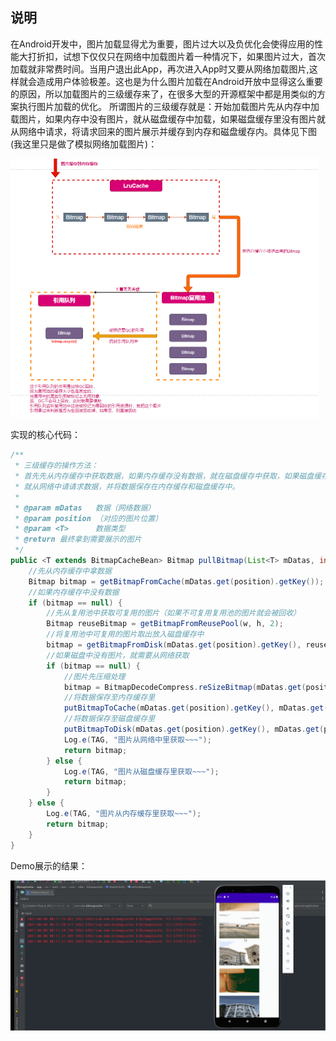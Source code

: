 ## 说明

在Android开发中，图片加载显得尤为重要，图片过大以及负优化会使得应用的性能大打折扣，试想下仅仅只在网络中加载图片着一种情况下，如果图片过大，首次加载就非常费时间。当用户退出此App，再次进入App时又要从网络加载图片,这样就会造成用户体验极差。这也是为什么图片加载在Android开放中显得这么重要的原因，所以加载图片的三级缓存来了，在很多大型的开源框架中都是用类似的方案执行图片加载的优化。
所谓图片的三级缓存就是：开始加载图片先从内存中加载图片，如果内存中没有图片，就从磁盘缓存中加载，如果磁盘缓存里没有图片就从网络中请求，将请求回来的图片展示并缓存到内存和磁盘缓存内。具体见下图(我这里只是做了模拟网络加载图片)：

<img src="\art\bitmap_cache_map.png" style="zoom:50%;" />

实现的核心代码：

```java
/**
 * 三级缓存的操作方法：
 * 首先先从内存缓存中获取数据，如果内存缓存没有数据，就在磁盘缓存中获取，如果磁盘缓存中也没有数据，
 * 就从网络中请请求数据，并将数据保存在内存缓存和磁盘缓存中。
 *
 * @param mDatas   数据（网络数据）
 * @param position （对应的图片位置）
 * @param <T>      数据类型
 * @return 最终拿到需要展示的图片
 */
public <T extends BitmapCacheBean> Bitmap pullBitmap(List<T> mDatas, int position, int w, int h) {
    //先从内存缓存中拿数据
    Bitmap bitmap = getBitmapFromCache(mDatas.get(position).getKey());
    //如果内存缓存中没有数据
    if (bitmap == null) {
        //先从复用池中获取可复用的图片（如果不可复用复用池的图片就会被回收）
        Bitmap reuseBitmap = getBitmapFromReusePool(w, h, 2);
        //将复用池中可复用的图片取出放入磁盘缓存中
        bitmap = getBitmapFromDisk(mDatas.get(position).getKey(), reuseBitmap);
        //如果磁盘中没有图片，就需要从网络获取
        if (bitmap == null) {
            //图片先压缩处理
            bitmap = BitmapDecodeCompress.reSizeBitmap(mDatas.get(position).getmBitmap(), w, h, false);
            //将数据保存至内存缓存里
            putBitmapToCache(mDatas.get(position).getKey(), mDatas.get(position).getmBitmap());
            //将数据保存至磁盘缓存里
            putBitmapToDisk(mDatas.get(position).getKey(), mDatas.get(position).getmBitmap());
            Log.e(TAG, "图片从网络中里获取~~~");
            return bitmap;
        } else {
            Log.e(TAG, "图片从磁盘缓存里获取~~~");
            return bitmap;
        }
    } else {
        Log.e(TAG, "图片从内存缓存里获取~~~");
        return bitmap;
    }
}
```



Demo展示的结果：

<img src="\art\bitmapcache.gif" style="zoom:50%;" />

